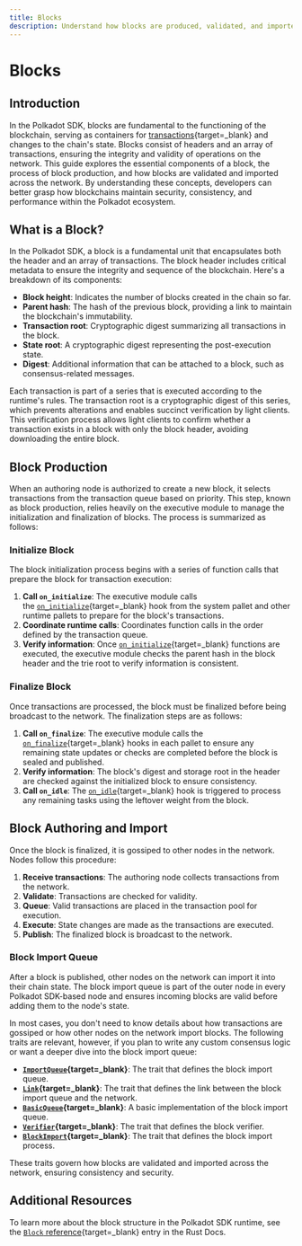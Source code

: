 ```yaml
---
title: Blocks
description: Understand how blocks are produced, validated, and imported in Polkadot SDK-based blockchains, covering initialization, finalization, and authoring processes.
---
```


# Blocks

## Introduction

In the Polkadot SDK, blocks are fundamental to the functioning of the blockchain, serving as containers for [transactions](/polkadot-protocol/parachain-basics/blocks-transactions-fees/transactions/){target=\_blank} and changes to the chain's state. Blocks consist of headers and an array of transactions, ensuring the integrity and validity of operations on the network. This guide explores the essential components of a block, the process of block production, and how blocks are validated and imported across the network. By understanding these concepts, developers can better grasp how blockchains maintain security, consistency, and performance within the Polkadot ecosystem.

## What is a Block?

In the Polkadot SDK, a block is a fundamental unit that encapsulates both the header and an array of transactions. The block header includes critical metadata to ensure the integrity and sequence of the blockchain. Here's a breakdown of its components:

- **Block height**: Indicates the number of blocks created in the chain so far.
- **Parent hash**: The hash of the previous block, providing a link to maintain the blockchain's immutability.
- **Transaction root**: Cryptographic digest summarizing all transactions in the block.
- **State root**: A cryptographic digest representing the post-execution state.
- **Digest**: Additional information that can be attached to a block, such as consensus-related messages.

Each transaction is part of a series that is executed according to the runtime's rules. The transaction root is a cryptographic digest of this series, which prevents alterations and enables succinct verification by light clients. This verification process allows light clients to confirm whether a transaction exists in a block with only the block header, avoiding downloading the entire block.

## Block Production

When an authoring node is authorized to create a new block, it selects transactions from the transaction queue based on priority. This step, known as block production, relies heavily on the executive module to manage the initialization and finalization of blocks. The process is summarized as follows:

### Initialize Block

The block initialization process begins with a series of function calls that prepare the block for transaction execution:

1. **Call `on_initialize`**: The executive module calls the [`on_initialize`](https://paritytech.github.io/polkadot-sdk/master/frame_support/traits/trait.Hooks.html#method.on_initialize){target=\_blank} hook from the system pallet and other runtime pallets to prepare for the block's transactions.
2. **Coordinate runtime calls**: Coordinates function calls in the order defined by the transaction queue.
3. **Verify information**: Once [`on_initialize`](https://paritytech.github.io/polkadot-sdk/master/frame_support/traits/trait.Hooks.html#method.on_initialize){target=\_blank} functions are executed, the executive module checks the parent hash in the block header and the trie root to verify information is consistent.

### Finalize Block

Once transactions are processed, the block must be finalized before being broadcast to the network. The finalization steps are as follows:

1. **Call `on_finalize`**: The executive module calls the [`on_finalize`](https://paritytech.github.io/polkadot-sdk/master/frame_support/traits/trait.Hooks.html#method.on_finalize){target=\_blank} hooks in each pallet to ensure any remaining state updates or checks are completed before the block is sealed and published.
2. **Verify information**: The block's digest and storage root in the header are checked against the initialized block to ensure consistency.
3. **Call `on_idle`**: The [`on_idle`](https://paritytech.github.io/polkadot-sdk/master/frame_support/traits/trait.Hooks.html#method.on_idle){target=\_blank} hook is triggered to process any remaining tasks using the leftover weight from the block.

## Block Authoring and Import

Once the block is finalized, it is gossiped to other nodes in the network. Nodes follow this procedure:

1. **Receive transactions**: The authoring node collects transactions from the network.
2. **Validate**: Transactions are checked for validity.
3. **Queue**: Valid transactions are placed in the transaction pool for execution.
4. **Execute**: State changes are made as the transactions are executed.
5. **Publish**: The finalized block is broadcast to the network.

### Block Import Queue

After a block is published, other nodes on the network can import it into their chain state. The block import queue is part of the outer node in every Polkadot SDK-based node and ensures incoming blocks are valid before adding them to the node's state.

In most cases, you don't need to know details about how transactions are gossiped or how other nodes on the network import blocks. The following traits are relevant, however, if you plan to write any custom consensus logic or want a deeper dive into the block import queue:

- **[`ImportQueue`](https://paritytech.github.io/polkadot-sdk/master/sc_consensus/import_queue/trait.ImportQueue.html){target=\_blank}**: The trait that defines the block import queue.
- **[`Link`](https://paritytech.github.io/polkadot-sdk/master/sc_consensus/import_queue/trait.Link.html){target=\_blank}**: The trait that defines the link between the block import queue and the network.
- **[`BasicQueue`](https://paritytech.github.io/polkadot-sdk/master/sc_consensus/import_queue/struct.BasicQueue.html){target=\_blank}**: A basic implementation of the block import queue.
- **[`Verifier`](https://paritytech.github.io/polkadot-sdk/master/sc_consensus/import_queue/trait.Verifier.html){target=\_blank}**: The trait that defines the block verifier.
- **[`BlockImport`](https://paritytech.github.io/polkadot-sdk/master/sc_consensus/block_import/trait.BlockImport.html){target=\_blank}**: The trait that defines the block import process.

These traits govern how blocks are validated and imported across the network, ensuring consistency and security.

## Additional Resources

To learn more about the block structure in the Polkadot SDK runtime, see the [`Block` reference](https://paritytech.github.io/polkadot-sdk/master/sp_runtime/traits/trait.Block.html){target=\_blank} entry in the Rust Docs.